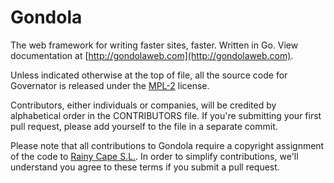 Gondola
==========

The web framework for writing faster sites, faster. Written in Go.
View documentation at [http://gondolaweb.com](http://gondolaweb.com).

Unless indicated otherwise at the top of file, all the source code for
Governator is released under the [MPL-2](http://www.mozilla.org/MPL/2.0/)
license.

Contributors, either individuals or companies, will be credited by
alphabetical order in the CONTRIBUTORS file. If you're submitting your
first pull request, please add yourself to the file in a separate commit.

Please note that all contributions to Gondola require a copyright
assignment of the code to [Rainy Cape S.L.](http://rainycape.com). In
order to simplify contributions, we'll understand you agree to these
terms if you submit a pull request.
